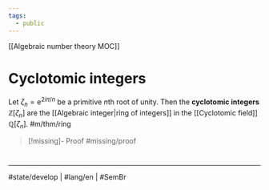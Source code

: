 ```yaml
---
tags:
  - public
---
```

[[Algebraic number theory MOC]]
# Cyclotomic integers

Let $\zeta_{n} = \mathrm{e}^{2i\pi/n}$ be a primitive $n$th root of unity.
Then the **cyclotomic integers** $\mathbb{Z}[\zeta_{n}]$ are the [[Algebraic integer|ring of integers]] in the [[Cyclotomic field]] $\mathbb{Q}[\zeta_{n}]$. #m/thm/ring 

> [!missing]- Proof
> #missing/proof

#
---
#state/develop | #lang/en | #SemBr
